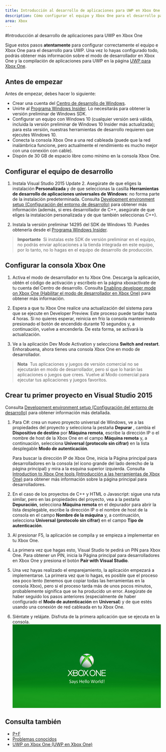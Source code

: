 ```yaml
---
title: Introducción al desarrollo de aplicaciones para UWP en Xbox One
description: Cómo configurar el equipo y Xbox One para el desarrollo para UWP.
area: Xbox
---
```


#Introducción al desarrollo de aplicaciones para UWP en Xbox One

Sigue estos pasos **atentamente** para configurar correctamente el equipo e Xbox One para el desarrollo para UWP. Una vez lo hayas configurado todo, podrás obtener más información sobre el modo de desarrollador en Xbox One y la compilación de aplicaciones para UWP en la página [UWP para Xbox One](index.md). 

## Antes de empezar
Antes de empezar, debes hacer lo siguiente:
-   Crear una cuenta del [Centro de desarrollo de Windows](https://dev.windows.com).
-   Unirte al [Programa Windows Insider](https://insider.windows.com/). Lo necesitarás para obtener la versión preliminar de Windows SDK.
-   Configurar un equipo con Windows 10 (cualquier versión será válida, incluida la versión preliminar de Windows 10 Insider más actualizada); para esta versión, nuestras herramientas de desarrollo requieren que ejecutes Windows 10. 
-   Conecta la consola Xbox One a una red cableada (puede que la red inalámbrica funcione, pero actualmente el rendimiento es mucho mejor con una conexión con cable).
- Dispón de 30 GB de espacio libre como mínimo en la consola Xbox One.

## Configurar el equipo de desarrollo
1.  Instala Visual Studio 2015 Update 2. Asegúrate de que eliges la instalación **Personalizada** y de que seleccionas la casilla **Herramientas de desarrollo de aplicaciones universales de Windows**: no forma parte de la instalación predeterminada. Consulta [Development environment setup (Configuración del entorno de desarrollo)](development-environment-setup.md) para obtener más información (además, si eres desarrollador de C++, asegúrate de que eliges la instalación personalizada y de que también seleccionas C++).

2.  Instala la versión preliminar 14295 del SDK de Windows 10. Puedes obtenerla desde el [Programa Windows Insider](http://go.microsoft.com/fwlink/p/?LinkId=780552).
  
  > **Importante**&nbsp;&nbsp;Si instalas este SDK de versión preliminar en el equipo, no podrás enviar aplicaciones a la tienda integrada en este equipo, por lo tanto, no lo hagas en el equipo de desarrollo de producción. 

## Configurar la consola Xbox One
1.  Activa el modo de desarrollador en tu Xbox One. Descarga la aplicación, obtén el código de activación y escríbelo en la página xboxactivate de tu cuenta del Centro de desarrollo. Consulta [Enabling developer mode on Xbox One (Habilitar el modo de desarrollador en Xbox One)](devkit-activation.md) para obtener más información. 

2.  Espera a que tu Xbox One realice una actualización del sistema para que se ejecute en Developer Preview. Este proceso puede tardar hasta 4 horas. Si no quieres esperar, reinicia en frío la consola manteniendo presionado el botón de encendido durante 10 segundos y, a continuación, vuelve a encenderla. De esta forma, se activará la actualización.  

3.  Ve a la aplicación Dev Mode Activation y selecciona **Switch and restart**. Enhorabuena, ahora tienes una consola Xbox One en modo de desarrollador.
  
  > **Nota**&nbsp;&nbsp;Tus aplicaciones y juegos de versión comercial no se ejecutarán en modo de desarrollador, pero sí que lo harán las aplicaciones o juegos que crees. Vuelve al Modo comercial para ejecutar tus aplicaciones y juegos favoritos.

## Crear tu primer proyecto en Visual Studio 2015

Consulta [Development environment setup (Configuración del entorno de desarrollo)](development-environment-setup.md) para obtener información más detallada.

1.  Para C#: crea un nuevo proyecto universal de Windows, ve a las propiedades del proyecto y selecciona la pestaña **Depurar** , cambia el **Dispositivo de destino** por **Máquina remota**, escribe la dirección IP o el nombre de host de la Xbox One en el campo **Máquina remota** y, a continuación, selecciona **Universal (protocolo sin cifrar)** en la lista desplegable **Modo de autenticación**.   

    Para buscar la dirección IP de Xbox One, inicia la Página principal para desarrolladores en la consola (el icono grande del lado derecho de la página principal) y mira a la esquina superior izquierda. Consulta [Introduction to Xbox One tools (Introducción a las herramientas de Xbox One)](introduction-to-xbox-tools.md) para obtener más información sobre la página principal para desarrolladores.  

2.  En el caso de los proyectos de C++ y HTML o Javascript: sigue una ruta similar, pero en las propiedades del proyecto, vea a la pestaña **Depuración**, selecciona **Máquina remota** en el depurador para abrir la lista desplegable, escribe la dirección IP o el nombre de host de la consola en el campo **Nombre de la máquina** y, a continuación, selecciona **Universal (protocolo sin cifrar)** en el campo **Tipo de autenticación**.
   
3.  Al presionar F5, la aplicación se compila y se empieza a implementar en tu Xbox One.
  
4.  La primera vez que hagas esto, Visual Studio te pedirá un PIN para Xbox One. Para obtener un PIN, inicia la Página principal para desarrolladores en Xbox One y presiona el botón **Pair with Visual Studio**.
  
5.  Una vez hayas realizado el emparejamiento, la aplicación empezará a implementarse. La primera vez que lo hagas, es posible que el proceso sea poco lento (tenemos que copiar todas las herramientas en la consola Xbox), pero si el proceso tarda más de unos pocos minutos, probablemente significa que se ha producido un error. Asegúrate de haber seguido los pasos anteriores (especialmente de haber configurado el **Modo de autenticación** en **Universal**) y de que estés usando una conexión de red cableada en tu Xbox One.  

6. Siéntate y relájate. Disfruta de la primera aplicación que se ejecuta en la consola.  
   ![Hello World](images/getting-started-hello-world.png)
   

## Consulta también  
- [P+F](frequently-asked-questions.md)  
- [Problemas conocidos](known-issues.md)
- [UWP on Xbox One (UWP en Xbox One)](index.md)


<!--HONumber=Mar16_HO5-->


